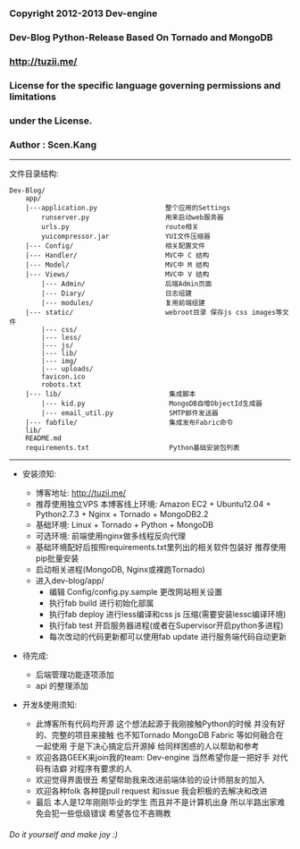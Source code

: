 ### Copyright 2012-2013 Dev-engine
###
### Dev-Blog Python-Release Based On Tornado and MongoDB
###
### <http://tuzii.me/>
###
### License for the specific language governing permissions and limitations
### under the License.
###
### Author : Scen.Kang

- - - - - - - - - - - - - - - - - - - - - - - - - - - - - - - - - - - - - - - -

 文件目录结构:

    Dev-Blog/
        app/
        |---application.py                 整个应用的Settings
            runserver.py                   用来启动web服务器
            urls.py                        route相关
            yuicompressor.jar              YUI文件压缩器
        |--- Config/                       相关配置文件
        |--- Handler/                      MVC中 C 结构 
        |--- Model/                        MVC中 M 结构 
        |--- Views/                        MVC中 V 结构 
            |--- Admin/                    后端Admin页面
            |--- Diary/                    日志组建
            |--- modules/                  复用前端组建
        |--- static/                       webroot目录 保存js css images等文件
            |--- css/
            |--- less/
            |--- js/
            |--- lib/
            |--- img/
            |--- uploads/
            favicon.ico
            robots.txt
        |--- lib/                           集成脚本
            |--- kid.py                     MongoDB自增ObjectId生成器
            |--- email_util.py              SMTP邮件发送器
        |--- fabfile/                       集成发布Fabric命令
        lib/
        README.md
        requirements.txt                    Python基础安装包列表

- - - - - - - - - - - - - - - - - - - - - - - - - - - - - - - - - - - - - - - -
+ 安装须知:

    * 博客地址: <http://tuzii.me/>
    * 推荐使用独立VPS
        本博客线上环境: Amazon EC2 + Ubuntu12.04 + Python2.7.3 + Nginx + Tornado + MongoDB2.2
    * 基础环境:
        Linux + Tornado + Python + MongoDB
    * 可选环境:
        前端使用nginx做多线程反向代理
    * 基础环境配好后按照requirements.txt里列出的相关软件包装好
        推荐使用pip批量安装
    * 启动相关进程(MongoDB, Nginx或裸跑Tornado)
    * 进入dev-blog/app/
        - 编辑 Config/config.py.sample 更改网站相关设置
        - 执行fab build 进行初始化部属
        - 执行fab deploy 进行less编译和css js 压缩(需要安装lessc编译环境)
        - 执行fab test 开启服务器进程(或者在Supervisor开启python多进程)
        - 每次改动的代码更新都可以使用fab update 进行服务端代码自动更新

+ 待完成:
    * 后端管理功能逐项添加
    * api 的整理添加

+ 开发&使用须知:

    * 此博客所有代码均开源 这个想法起源于我刚接触Python的时候 并没有好的、完整的项目来接触 也不知Tornado MongoDB Fabric 等如何融合在一起使用 于是下决心搞定后开源掉 给同样困惑的人以帮助和参考
    * 欢迎各路GEEK来join我的team: Dev-engine 当然希望你是一把好手 对代码有洁癖 对程序有要求的人
    * 欢迎觉得界面很丑 希望帮助我来改进前端体验的设计师朋友的加入
    * 欢迎各种folk 各种提pull request 和issue 我会积极的去解决和改进
    * 最后 本人是12年刚刚毕业的学生 而且并不是计算机出身 所以半路出家难免会犯一些低级错误 希望各位不吝赐教

###### Do it yourself and make joy :)
